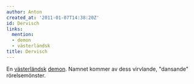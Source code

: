 ```yaml
---
author: Anton
created_at: '2011-01-07T14:38:20Z'
id: Dervisch
links:
  mention:
  - demon
  - västerländsk
title: Dervisch
---
```


En [västerländsk][] [demon]. Namnet kommer av dess virvlande, "dansande" rörelsemönster.

  [västerländsk]: västerländsk
  [demon]: demon
